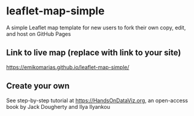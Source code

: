 # leaflet-map-simple
A simple Leaflet map template for new users to fork their own copy, edit, and host on GitHub Pages

## Link to live map (replace with link to your site)
https://emikomarias.github.io/leaflet-map-simple/

## Create your own
See step-by-step tutorial at https://HandsOnDataViz.org, an open-access book by Jack Dougherty and Ilya Ilyankou
